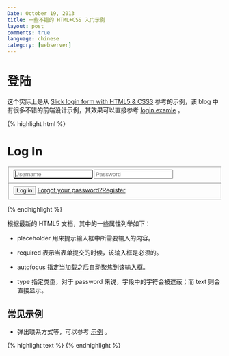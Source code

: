 ```yaml
---
Date: October 19, 2013
title: 一些不错的 HTML+CSS 入门示例
layout: post
comments: true
language: chinese
category: [webserver]
---
```



<!-- more -->


# 登陆

这个实际上是从 [Slick login form with HTML5 & CSS3](http://red-team-design.com/slick-login-form-with-html5-css3/) 参考的示例，该 blog 中有很多不错的前端设计示例，其效果可以直接参考 [login examle](/reference/linux/html_css/login/index.html) 。

{% highlight html %}
<form id="login">
    <h1>Log In</h1>
    <fieldset id="inputs">
        <input id="username" type="text" placeholder="Username" autofocus required>
        <input id="password" type="password" placeholder="Password" required>
    </fieldset>
    <fieldset id="actions">
        <input type="submit" id="submit" value="Log in">
        <a href="">Forgot your password?</a><a href="">Register</a>
    </fieldset>
</form>
{% endhighlight %}



根据最新的 HTML5 文档，其中的一些属性列举如下：

* placeholder 用来提示输入框中所需要输入的内容。

* required 表示当表单提交的时候，该输入框是必须的。

* autofocus 指定当加载之后自动聚焦到该输入框。

* type 指定类型，对于 password 来说，字段中的字符会被遮蔽；而 text 则会直接显示。





## 常见示例

* 弹出联系方式等，可以参考 [示例](/reference/linux/bootstrap/pop_toolbars/index.html) 。



<!-- http://www.cyzone.cn/a/20140113/248500.html     10个适合初学者的HTML5入门教程 -->

<!--
自由分享jQuery、html5和css3的插件库
http://www.htmleaf.com/index.html
-->

{% highlight text %}
{% endhighlight %}
